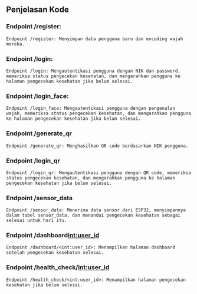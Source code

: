 ## Penjelasan Kode

### Endpoint /register:
```Endpoint /register: Menyimpan data pengguna baru dan encoding wajah mereka.```
### Endpoint /login:
```Endpoint /login: Mengautentikasi pengguna dengan NIK dan password, memeriksa status pengecekan kesehatan, dan mengarahkan pengguna ke halaman pengecekan kesehatan jika belum selesai.```
### Endpoint /login_face:
```Endpoint /login_face: Mengautentikasi pengguna dengan pengenalan wajah, memeriksa status pengecekan kesehatan, dan mengarahkan pengguna ke halaman pengecekan kesehatan jika belum selesai.```
### Endpoint /generate_qr
```Endpoint /generate_qr: Menghasilkan QR code berdasarkan NIK pengguna.```
### Endpoint /login_qr
```Endpoint /login_qr: Mengautentikasi pengguna dengan QR code, memeriksa status pengecekan kesehatan, dan mengarahkan pengguna ke halaman pengecekan kesehatan jika belum selesai.```
### Endpoint /sensor_data
```Endpoint /sensor_data: Menerima data sensor dari ESP32, menyimpannya dalam tabel sensor_data, dan menandai pengecekan kesehatan sebagai selesai untuk hari itu.```
### Endpoint /dashboard<int:user_id>
```Endpoint /dashboard/<int:user_id>: Menampilkan halaman dashboard setelah pengecekan kesehatan selesai.```
### Endpoint /health_check/<int:user_id>
```Endpoint /health_check/<int:user_id>: Menampilkan halaman pengecekan kesehatan jika belum selesai.```